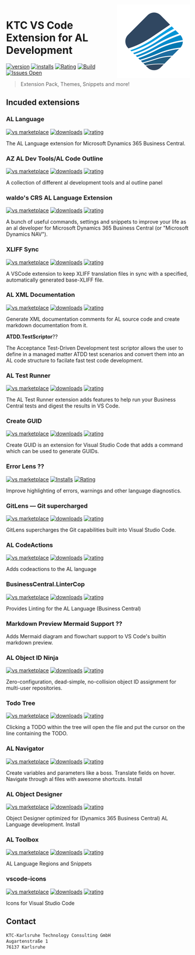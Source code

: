 <img src="icon.png" align="right" width="200" height="auto"/>

# KTC VS Code Extension for AL Development

[![version](https://img.shields.io/vscode-marketplace/v/KTC-GmbH.al-ktc-dev.svg?style=flat-square&label=vscode%20marketplace)](https://marketplace.visualstudio.com/items?itemName=KTC-GmbH.al-ktc-dev)
[![installs](https://img.shields.io/vscode-marketplace/d/KTC-GmbH.al-ktc-dev.svg?style=flat-square)](https://marketplace.visualstudio.com/items?itemName=KTC-GmbH.al-ktc-dev)
[![Rating](https://img.shields.io/visual-studio-marketplace/r/KTC-GmbH.al-ktc-dev?style=flat-square)](https://marketplace.visualstudio.com/items?itemName=KTC-GmbH.al-ktc-dev&ssr=false#review-details)
[![Build](https://img.shields.io/github/workflow/status/ktc-gmbh/al-ktc-dev/Build/main?style=flat-square)](https://github.com/KTC-GmbH/al-ktc-dev/actions)
[![Issues Open](https://img.shields.io/github/issues-raw/ktc-gmbh/al-ktc-dev?style=flat-square)](https://github.com/KTC-GmbH/al-ktc-dev/issues?q=is%3Aissue+is%3Aopen+)

> Extension Pack, Themes, Snippets and more!

## Incuded extensions

### **AL Language**
 [![vs marketplace](https://img.shields.io/vscode-marketplace/v/ms-dynamics-smb.al.svg?label=vs%20marketplace)](https://marketplace.visualstudio.com/items?itemName=ms-dynamics-smb.al) [![downloads](https://img.shields.io/vscode-marketplace/d/ms-dynamics-smb.al.svg)](https://marketplace.visualstudio.com/items?itemName=ms-dynamics-smb.al) [![rating](https://img.shields.io/vscode-marketplace/r/ms-dynamics-smb.al.svg)](https://marketplace.visualstudio.com/items?itemName=ms-dynamics-smb.al)

The AL Language extension for Microsoft Dynamics 365 Business Central.

### **AZ AL Dev Tools/AL Code Outline**
[![vs marketplace](https://img.shields.io/vscode-marketplace/v/andrzejzwierzchowski.al-code-outline.svg?label=vs%20marketplace)](https://marketplace.visualstudio.com/items?itemName=andrzejzwierzchowski.al-code-outline) [![downloads](https://img.shields.io/vscode-marketplace/d/andrzejzwierzchowski.al-code-outline.svg)](https://marketplace.visualstudio.com/items?itemName=andrzejzwierzchowski.al-code-outline) [![rating](https://img.shields.io/vscode-marketplace/r/andrzejzwierzchowski.al-code-outline.svg)](https://marketplace.visualstudio.com/items?itemName=andrzejzwierzchowski.al-code-outline) 

A collection of different al development tools and al outline panel 

### **waldo's CRS AL Language Extension**
[![vs marketplace](https://img.shields.io/vscode-marketplace/v/waldo.crs-al-language-extension.svg?label=vs%20marketplace)](https://marketplace.visualstudio.com/items?itemName=waldo.crs-al-language-extension) [![downloads](https://img.shields.io/vscode-marketplace/d/waldo.crs-al-language-extension.svg)](https://marketplace.visualstudio.com/items?itemName=waldo.crs-al-language-extension) [![rating](https://img.shields.io/vscode-marketplace/r/waldo.crs-al-language-extension.svg)](https://marketplace.visualstudio.com/items?itemName=waldo.crs-al-language-extension)

A bunch of useful commands, settings and snippets to improve your life as an al developer for Microsoft Dynamics 365 Business Central (or "Microsoft Dynamics NAV").

### **XLIFF Sync**
[![vs marketplace](https://img.shields.io/vscode-marketplace/v/rvanbekkum.xliff-sync.svg?label=vs%20marketplace)](https://marketplace.visualstudio.com/items?itemName=rvanbekkum.xliff-sync) [![downloads](https://img.shields.io/vscode-marketplace/d/rvanbekkum.xliff-sync.svg)](https://marketplace.visualstudio.com/items?itemName=rvanbekkum.xliff-sync) [![rating](https://img.shields.io/vscode-marketplace/r/rvanbekkum.xliff-sync.svg)](https://marketplace.visualstudio.com/items?itemName=rvanbekkum.xliff-sync)

A VSCode extension to keep XLIFF translation files in sync with a specified, automatically generated base-XLIFF file.

### **AL XML Documentation**
[![vs marketplace](https://img.shields.io/vscode-marketplace/v/365businessdevelopment.bdev-al-xml-doc?label=vs%20marketplace)](https://marketplace.visualstudio.com/items?itemName=365businessdevelopment.bdev-al-xml-doc) [![downloads](https://img.shields.io/vscode-marketplace/d/365businessdevelopment.bdev-al-xml-doc)](https://marketplace.visualstudio.com/items?itemName=365businessdevelopment.bdev-al-xml-doc) [![rating](https://img.shields.io/vscode-marketplace/r/365businessdevelopment.bdev-al-xml-doc)](https://marketplace.visualstudio.com/items?itemName=365businessdevelopment.bdev-al-xml-doc)

Generate XML documentation comments for AL source code and create markdown documentation from it.

**ATDD.TestScriptor**??

The Acceptance Test-Driven Development test scriptor allows the user to define in a managed matter ATDD test scenarios and convert them into an AL code structure to facilate fast test code development.

### **AL Test Runner**
[![vs marketplace](https://img.shields.io/vscode-marketplace/v/jamespearson.al-test-runner?label=vs%20marketplace)](https://marketplace.visualstudio.com/items?itemName=jamespearson.al-test-runner) [![downloads](https://img.shields.io/vscode-marketplace/d/jamespearson.al-test-runner)](https://marketplace.visualstudio.com/items?itemName=jamespearson.al-test-runner) [![rating](https://img.shields.io/vscode-marketplace/r/jamespearson.al-test-runner)](https://marketplace.visualstudio.com/items?itemName=jamespearson.al-test-runner)

The AL Test Runner extension adds features to help run your Business Central tests and digest the results in VS Code. 

### **Create GUID**
[![vs marketplace](https://img.shields.io/vscode-marketplace/v/nwallace.createguid.svg?label=vs%20marketplace)](https://marketplace.visualstudio.com/items?itemName=nwallace.createguid) [![downloads](https://img.shields.io/vscode-marketplace/d/nwallace.createguid.svg)](https://marketplace.visualstudio.com/items?itemName=nwallace.createguid) [![rating](https://img.shields.io/vscode-marketplace/r/nwallace.createguid.svg)](https://marketplace.visualstudio.com/items?itemName=nwallace.createguid)

Create GUID is an extension for Visual Studio Code that adds a command which can be used to generate GUIDs.

### **Error Lens** ??
[![vs marketplace](https://img.shields.io/visual-studio-marketplace/v/usernamehw.errorlens)](https://marketplace.visualstudio.com/items?itemName=usernamehw.errorlens)
[![Installs](https://img.shields.io/visual-studio-marketplace/i/usernamehw.errorlens)](https://marketplace.visualstudio.com/items?itemName=usernamehw.errorlens)
[![Rating](https://img.shields.io/visual-studio-marketplace/r/usernamehw.errorlens)](https://marketplace.visualstudio.com/items?itemName=usernamehw.errorlens)

Improve highlighting of errors, warnings and other language diagnostics.

### **GitLens — Git supercharged**
[![vs marketplace](https://img.shields.io/vscode-marketplace/v/eamodio.gitlens.svg?label=vs%20marketplace)](https://marketplace.visualstudio.com/items?itemName=eamodio.gitlens) [![downloads](https://img.shields.io/vscode-marketplace/d/eamodio.gitlens.svg)](https://marketplace.visualstudio.com/items?itemName=eamodio.gitlens) [![rating](https://img.shields.io/vscode-marketplace/r/eamodio.gitlens.svg)](https://marketplace.visualstudio.com/items?itemName=eamodio.gitlens)

GitLens supercharges the Git capabilities built into Visual Studio Code.

### **AL CodeActions**
[![vs marketplace](https://img.shields.io/vscode-marketplace/v/davidfeldhoff.al-codeactions?label=vs%20marketplace)](https://marketplace.visualstudio.com/items?itemName=davidfeldhoff.al-codeactions) [![downloads](https://img.shields.io/vscode-marketplace/d/davidfeldhoff.al-codeactions)](https://marketplace.visualstudio.com/items?itemName=davidfeldhoff.al-codeactions) [![rating](https://img.shields.io/vscode-marketplace/r/davidfeldhoff.al-codeactions)](https://marketplace.visualstudio.com/items?itemName=davidfeldhoff.al-codeactions)

Adds codeactions to the AL language

### **BusinessCentral.LinterCop**
[![vs marketplace](https://img.shields.io/vscode-marketplace/v/StefanMaron.businesscentral-lintercop?label=vs%20marketplace)](https://marketplace.visualstudio.com/items?itemName=StefanMaron.businesscentral-lintercop) [![downloads](https://img.shields.io/vscode-marketplace/d/StefanMaron.businesscentral-lintercop)](https://marketplace.visualstudio.com/items?itemName=StefanMaron.businesscentral-lintercop) [![rating](https://img.shields.io/vscode-marketplace/r/StefanMaron.businesscentral-lintercop)](https://marketplace.visualstudio.com/items?itemName=StefanMaron.businesscentral-lintercop)

Provides Linting for the AL Language (Business Central)

### Markdown Preview Mermaid Support ??

Adds Mermaid diagram and flowchart support to VS Code's builtin markdown preview.

### **AL Object ID Ninja**
[![vs marketplace](https://img.shields.io/vscode-marketplace/v/vjeko.vjeko-al-objid?label=vs%20marketplace)](https://marketplace.visualstudio.com/items?itemName=vjeko.vjeko-al-objid) [![downloads](https://img.shields.io/vscode-marketplace/d/vjeko.vjeko-al-objid)](https://marketplace.visualstudio.com/items?itemName=vjeko.vjeko-al-objid) [![rating](https://img.shields.io/vscode-marketplace/r/vjeko.vjeko-al-objid)](https://marketplace.visualstudio.com/items?itemName=vjeko.vjeko-al-objid)

Zero-configuration, dead-simple, no-collision object ID assignment for multi-user repositories.

### **Todo Tree**
[![vs marketplace](https://img.shields.io/vscode-marketplace/v/Gruntfuggly.todo-tree.svg?label=vs%20marketplace)](https://marketplace.visualstudio.com/items?itemName=Gruntfuggly.todo-tree) [![downloads](https://img.shields.io/vscode-marketplace/d/Gruntfuggly.todo-tree.svg)](https://marketplace.visualstudio.com/items?itemName=Gruntfuggly.todo-tree) [![rating](https://img.shields.io/vscode-marketplace/r/Gruntfuggly.todo-tree.svg)](https://marketplace.visualstudio.com/items?itemName=Gruntfuggly.todo-tree)

Clicking a TODO within the tree will open the file and put the cursor on the line containing the TODO.

### **AL Navigator** 
[![vs marketplace](https://img.shields.io/vscode-marketplace/v/wbrakowski.al-navigator?label=vs%20marketplace)](https://marketplace.visualstudio.com/items?itemName=wbrakowski.al-navigator) [![downloads](https://img.shields.io/vscode-marketplace/d/wbrakowski.al-navigator)](https://marketplace.visualstudio.com/items?itemName=wbrakowski.al-navigator) [![rating](https://img.shields.io/vscode-marketplace/r/wbrakowski.al-navigator)](https://marketplace.visualstudio.com/items?itemName=wbrakowski.al-navigator)

Create variables and parameters like a boss. Translate fields on hover. Navigate through al files with awesome shortcuts.
Install

### **AL Object Designer** 
[![vs marketplace](https://img.shields.io/vscode-marketplace/v/martonsagi.al-object-designer.svg?label=vs%20marketplace)](https://marketplace.visualstudio.com/items?itemName=martonsagi.al-object-designer) [![downloads](https://img.shields.io/vscode-marketplace/d/martonsagi.al-object-designer.svg)](https://marketplace.visualstudio.com/items?itemName=martonsagi.al-object-designer) [![rating](https://img.shields.io/vscode-marketplace/r/martonsagi.al-object-designer.svg)](https://marketplace.visualstudio.com/items?itemName=martonsagi.al-object-designer)

Object Designer optimized for (Dynamics 365 Business Central) AL Language development.
Install

### **AL Toolbox** 
[![vs marketplace](https://img.shields.io/vscode-marketplace/v/bartpermentier.al-toolbox.svg?label=vs%20marketplace)](https://marketplace.visualstudio.com/items?itemName=bartpermentier.al-toolbox) [![downloads](https://img.shields.io/vscode-marketplace/d/bartpermentier.al-toolbox.svg)](https://marketplace.visualstudio.com/items?itemName=bartpermentier.al-toolbox) [![rating](https://img.shields.io/vscode-marketplace/r/bartpermentier.al-toolbox.svg)](https://marketplace.visualstudio.com/items?itemName=bartpermentier.al-toolbox.al)

AL Language Regions and Snippets


### **vscode-icons**
[![vs marketplace](https://img.shields.io/vscode-marketplace/v/vscode-icons-team.vscode-icons.svg?label=vs%20marketplace)](https://marketplace.visualstudio.com/items?itemName=vscode-icons-team.vscode-icons) [![downloads](https://img.shields.io/vscode-marketplace/d/vscode-icons-team.vscode-icons.svg)](https://marketplace.visualstudio.com/items?itemName=vscode-icons-team.vscode-icons) [![rating](https://img.shields.io/vscode-marketplace/r/vscode-icons-team.vscode-icons.svg)](https://marketplace.visualstudio.com/items?itemName=vscode-icons-team.vscode-icons)

Icons for Visual Studio Code

## Contact

```
KTC-Karlsruhe Technology Consulting GmbH
Augartenstraße 1
76137 Karlsruhe
```
